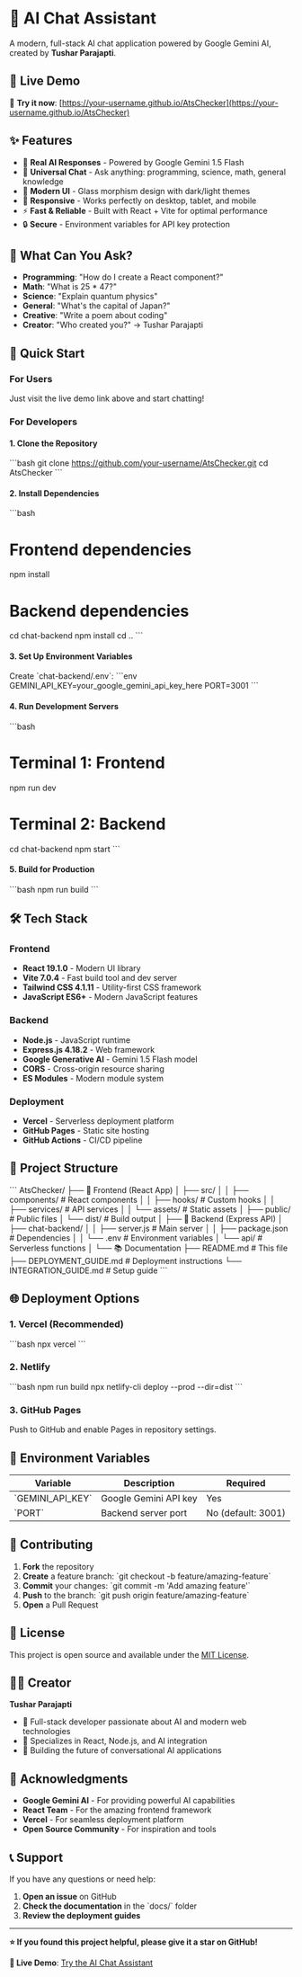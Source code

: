 # 🤖 AI Chat Assistant

A modern, full-stack AI chat application powered by Google Gemini AI, created by **Tushar Parajapti**.

## 🌟 **Live Demo**

🔗 **Try it now**: [https://your-username.github.io/AtsChecker](https://your-username.github.io/AtsChecker)

## ✨ **Features**

- 🤖 **Real AI Responses** - Powered by Google Gemini 1.5 Flash
- 💬 **Universal Chat** - Ask anything: programming, science, math, general knowledge
- 🎨 **Modern UI** - Glass morphism design with dark/light themes
- 📱 **Responsive** - Works perfectly on desktop, tablet, and mobile
- ⚡ **Fast & Reliable** - Built with React + Vite for optimal performance
- 🔒 **Secure** - Environment variables for API key protection

## 🎯 **What Can You Ask?**

- **Programming**: "How do I create a React component?"
- **Math**: "What is 25 * 47?"
- **Science**: "Explain quantum physics"
- **General**: "What's the capital of Japan?"
- **Creative**: "Write a poem about coding"
- **Creator**: "Who created you?" → Tushar Parajapti

## 🚀 **Quick Start**

### **For Users**
Just visit the live demo link above and start chatting!

### **For Developers**

#### **1. Clone the Repository**
\`\`\`bash
git clone https://github.com/your-username/AtsChecker.git
cd AtsChecker
\`\`\`

#### **2. Install Dependencies**
\`\`\`bash
# Frontend dependencies
npm install

# Backend dependencies
cd chat-backend
npm install
cd ..
\`\`\`

#### **3. Set Up Environment Variables**
Create \`chat-backend/.env\`:
\`\`\`env
GEMINI_API_KEY=your_google_gemini_api_key_here
PORT=3001
\`\`\`

#### **4. Run Development Servers**
\`\`\`bash
# Terminal 1: Frontend
npm run dev

# Terminal 2: Backend
cd chat-backend
npm start
\`\`\`

#### **5. Build for Production**
\`\`\`bash
npm run build
\`\`\`

## 🛠️ **Tech Stack**

### **Frontend**
- **React 19.1.0** - Modern UI library
- **Vite 7.0.4** - Fast build tool and dev server
- **Tailwind CSS 4.1.11** - Utility-first CSS framework
- **JavaScript ES6+** - Modern JavaScript features

### **Backend**
- **Node.js** - JavaScript runtime
- **Express.js 4.18.2** - Web framework
- **Google Generative AI** - Gemini 1.5 Flash model
- **CORS** - Cross-origin resource sharing
- **ES Modules** - Modern module system

### **Deployment**
- **Vercel** - Serverless deployment platform
- **GitHub Pages** - Static site hosting
- **GitHub Actions** - CI/CD pipeline

## 📁 **Project Structure**

\`\`\`
AtsChecker/
├── 🎨 Frontend (React App)
│   ├── src/
│   │   ├── components/          # React components
│   │   ├── hooks/              # Custom hooks
│   │   ├── services/           # API services
│   │   └── assets/             # Static assets
│   ├── public/                 # Public files
│   └── dist/                   # Build output
│
├── 🔧 Backend (Express API)
│   ├── chat-backend/
│   │   ├── server.js           # Main server
│   │   ├── package.json        # Dependencies
│   │   └── .env               # Environment variables
│   └── api/                    # Serverless functions
│
└── 📚 Documentation
    ├── README.md               # This file
    ├── DEPLOYMENT_GUIDE.md     # Deployment instructions
    └── INTEGRATION_GUIDE.md    # Setup guide
\`\`\`

## 🌐 **Deployment Options**

### **1. Vercel (Recommended)**
\`\`\`bash
npx vercel
\`\`\`

### **2. Netlify**
\`\`\`bash
npm run build
npx netlify-cli deploy --prod --dir=dist
\`\`\`

### **3. GitHub Pages**
Push to GitHub and enable Pages in repository settings.

## 🔑 **Environment Variables**

| Variable | Description | Required |
|----------|-------------|----------|
| \`GEMINI_API_KEY\` | Google Gemini API key | Yes |
| \`PORT\` | Backend server port | No (default: 3001) |

## 🤝 **Contributing**

1. **Fork** the repository
2. **Create** a feature branch: \`git checkout -b feature/amazing-feature\`
3. **Commit** your changes: \`git commit -m 'Add amazing feature'\`
4. **Push** to the branch: \`git push origin feature/amazing-feature\`
5. **Open** a Pull Request

## 📄 **License**

This project is open source and available under the [MIT License](LICENSE).

## 👨‍💻 **Creator**

**Tushar Parajapti**
- 🌟 Full-stack developer passionate about AI and modern web technologies
- 💼 Specializes in React, Node.js, and AI integration
- 🚀 Building the future of conversational AI applications

## 🎉 **Acknowledgments**

- **Google Gemini AI** - For providing powerful AI capabilities
- **React Team** - For the amazing frontend framework
- **Vercel** - For seamless deployment platform
- **Open Source Community** - For inspiration and tools

## 📞 **Support**

If you have any questions or need help:
1. **Open an issue** on GitHub
2. **Check the documentation** in the \`docs/\` folder
3. **Review the deployment guides**

---

**⭐ If you found this project helpful, please give it a star on GitHub!**

**🔗 Live Demo**: [Try the AI Chat Assistant](https://your-username.github.io/AtsChecker)